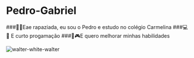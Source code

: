 # Pedro-Gabriel

###🤘🎸Eae rapaziada, eu sou o Pedro e estudo no colégio Carmelina
###💻💎 E curto progamação
###🔪🎮E quero melhorar minhas habilidades


![walter-white-walter](https://user-images.githubusercontent.com/108410235/183129817-8e94e1c4-9480-4437-88e2-15379475afe7.gif)
